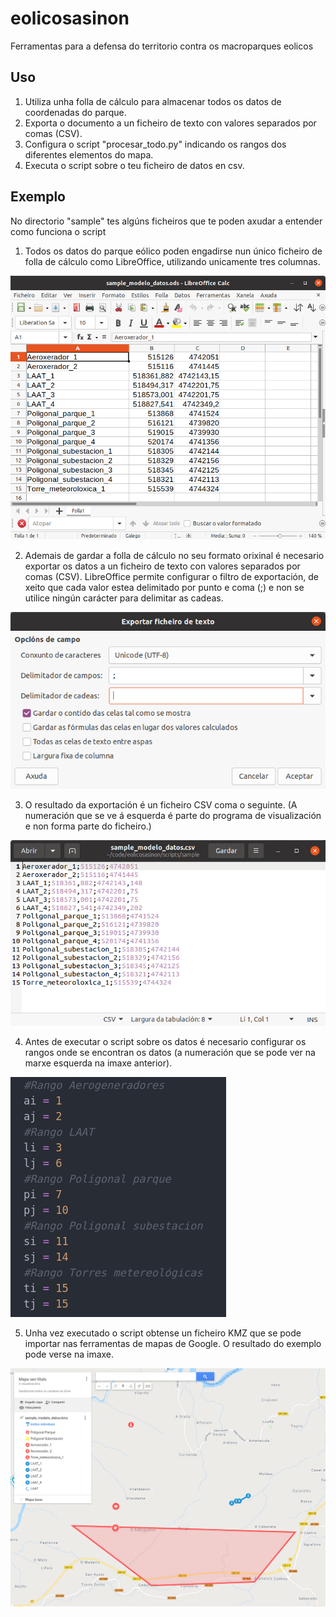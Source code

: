 # eolicosasinon
Ferramentas para a defensa do territorio contra os macroparques eolicos

## Uso

1. Utiliza unha folla de cálculo para almacenar todos os datos de coordenadas do parque.
2. Exporta o documento a un ficheiro de texto con valores separados por comas (CSV).
3. Configura o script "procesar_todo.py" indicando os rangos dos diferentes elementos do mapa.
4. Executa o script sobre o teu ficheiro de datos en csv.


## Exemplo

No directorio "sample" tes algúns ficheiros que te poden axudar a entender como funciona o script

1. Todos os datos do parque eólico poden engadirse nun único ficheiro de folla de cálculo como LibreOffice, utilizando unicamente tres columnas.

![Exemplo de folla de cálculo ODS](img/sample_modelo_datos_ods.png)

2. Ademais de gardar a folla de cálculo no seu formato orixinal é necesario exportar os datos a un ficheiro de texto con valores separados por comas (CSV). LibreOffice permite configurar o filtro de exportación, de xeito que cada valor estea delimitado por punto e coma (;) e non se utilice ningún carácter para delimitar as cadeas.

![Configuración de filtro exportación a CSV](img/filtro_exportar_csv.png)

3. O resultado da exportación é un ficheiro CSV coma o seguinte. (A numeración que se ve á esquerda é parte do programa de visualización e non forma parte do ficheiro.)

![Exemplo de ficheiro de datos CSV](img/sample_modelo_datos_csv.png)

4. Antes de executar o script sobre os datos é necesario configurar os rangos onde se encontran os datos (a numeración que se pode ver na marxe esquerda na imaxe anterior).

![Exemplo de configuración de script](img/sample_configuracion_script.png)

5. Unha vez executado o script obtense un ficheiro KMZ que se pode importar nas ferramentas de mapas de Google. O resultado do exemplo pode verse na imaxe.

![Resultado de visualización](img/sample_resultado_parque.png)
